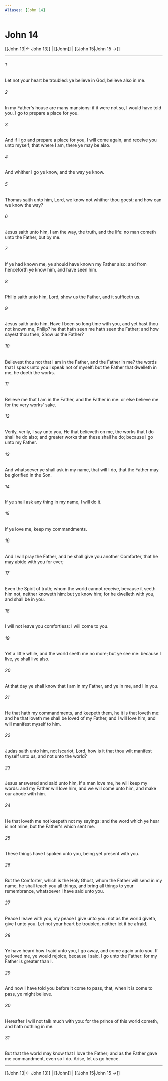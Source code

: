 ```yaml
---
Aliases: [John 14]
---
```

# John 14

[[John 13|← John 13]] | [[John]] | [[John 15|John 15 →]]
***



###### 1 
Let not your heart be troubled: ye believe in God, believe also in me. 

###### 2 
In my Father's house are many mansions: if it were not so, I would have told you. I go to prepare a place for you. 

###### 3 
And if I go and prepare a place for you, I will come again, and receive you unto myself; that where I am, there ye may be also. 

###### 4 
And whither I go ye know, and the way ye know. 

###### 5 
Thomas saith unto him, Lord, we know not whither thou goest; and how can we know the way? 

###### 6 
Jesus saith unto him, I am the way, the truth, and the life: no man cometh unto the Father, but by me. 

###### 7 
If ye had known me, ye should have known my Father also: and from henceforth ye know him, and have seen him. 

###### 8 
Philip saith unto him, Lord, show us the Father, and it sufficeth us. 

###### 9 
Jesus saith unto him, Have I been so long time with you, and yet hast thou not known me, Philip? he that hath seen me hath seen the Father; and how sayest thou then, Show us the Father? 

###### 10 
Believest thou not that I am in the Father, and the Father in me? the words that I speak unto you I speak not of myself: but the Father that dwelleth in me, he doeth the works. 

###### 11 
Believe me that I am in the Father, and the Father in me: or else believe me for the very works' sake. 

###### 12 
Verily, verily, I say unto you, He that believeth on me, the works that I do shall he do also; and greater works than these shall he do; because I go unto my Father. 

###### 13 
And whatsoever ye shall ask in my name, that will I do, that the Father may be glorified in the Son. 

###### 14 
If ye shall ask any thing in my name, I will do it. 

###### 15 
If ye love me, keep my commandments. 

###### 16 
And I will pray the Father, and he shall give you another Comforter, that he may abide with you for ever; 

###### 17 
Even the Spirit of truth; whom the world cannot receive, because it seeth him not, neither knoweth him: but ye know him; for he dwelleth with you, and shall be in you. 

###### 18 
I will not leave you comfortless: I will come to you. 

###### 19 
Yet a little while, and the world seeth me no more; but ye see me: because I live, ye shall live also. 

###### 20 
At that day ye shall know that I am in my Father, and ye in me, and I in you. 

###### 21 
He that hath my commandments, and keepeth them, he it is that loveth me: and he that loveth me shall be loved of my Father, and I will love him, and will manifest myself to him. 

###### 22 
Judas saith unto him, not Iscariot, Lord, how is it that thou wilt manifest thyself unto us, and not unto the world? 

###### 23 
Jesus answered and said unto him, If a man love me, he will keep my words: and my Father will love him, and we will come unto him, and make our abode with him. 

###### 24 
He that loveth me not keepeth not my sayings: and the word which ye hear is not mine, but the Father's which sent me. 

###### 25 
These things have I spoken unto you, being yet present with you. 

###### 26 
But the Comforter, which is the Holy Ghost, whom the Father will send in my name, he shall teach you all things, and bring all things to your remembrance, whatsoever I have said unto you. 

###### 27 
Peace I leave with you, my peace I give unto you: not as the world giveth, give I unto you. Let not your heart be troubled, neither let it be afraid. 

###### 28 
Ye have heard how I said unto you, I go away, and come again unto you. If ye loved me, ye would rejoice, because I said, I go unto the Father: for my Father is greater than I. 

###### 29 
And now I have told you before it come to pass, that, when it is come to pass, ye might believe. 

###### 30 
Hereafter I will not talk much with you: for the prince of this world cometh, and hath nothing in me. 

###### 31 
But that the world may know that I love the Father; and as the Father gave me commandment, even so I do. Arise, let us go hence.

***
[[John 13|← John 13]] | [[John]] | [[John 15|John 15 →]]
